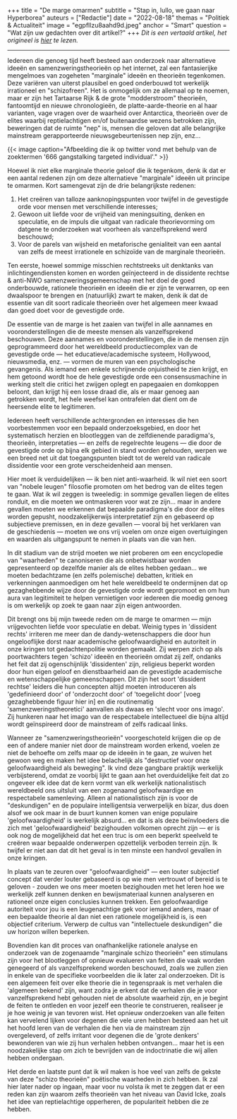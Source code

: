 +++
title = "De marge omarmen"
subtitle = "Stap in, lullo, we gaan naar Hyperborea"
auteurs = ["Redactie"]
date = "2022-08-18"
themas = "Politiek & Actualiteit"
image = "egpfllzu8aahd9d.jpeg"
anchor = "Smart"
question = "Wat zijn uw gedachten over dit artikel?"
+++
*Dit is een vertaald artikel, het origineel is [hier](https://apolloniangerm.substack.com/p/embracing-the-fringe) te lezen.*

- - -

Iedereen die genoeg tijd heeft besteed aan onderzoek naar alternatieve ideeën en samenzweringstheorieën op het internet, zal een fantasierijke mengelmoes van zogeheten "marginale" ideeën en theorieën tegenkomen. Deze variëren van uiterst plausibel en goed onderbouwd tot werkelijk irrationeel en "schizofreen". Het is onmogelijk om ze allemaal op te noemen, maar er zijn het Tartaarse Rijk & de grote "modderstroom" theorieën, fantoomtijd en nieuwe chronologieën, de platte-aarde-theorie en al haar varianten, vage vragen over de waarheid over Antarctica, theorieën over de elites waarbij reptielachtigen en/of buitenaardse wezens betrokken zijn, beweringen dat de ruimte "nep" is, mensen die geloven dat alle belangrijke mainstream gerapporteerde nieuwsgebeurtenissen nep zijn, enz...

{{< image caption="Afbeelding die ik op twitter vond met behulp van de zoektermen '666 gangstalking targeted individual'." >}}

Hoewel ik niet elke marginale theorie geloof die ik tegenkom, denk ik dat er een aantal redenen zijn om deze alternatieve "marginale" ideeën uit principe te omarmen. Kort samengevat zijn de drie belangrijkste redenen:

1. Het creëren van talloze aanknopingspunten voor twijfel in de gevestigde orde voor mensen met verschillende interesses;
2. Gewoon uit liefde voor de vrijheid van meningsuiting, denken en speculatie, en de impuls die uitgaat van radicale theorievorming om datgene te onderzoeken wat voorheen als vanzelfsprekend werd beschouwd;
3. Voor de parels van wijsheid en metaforische genialiteit van een aantal van zelfs de meest irrationele en schizoïde van de marginale theorieën.

Ten eerste, hoewel sommige misschien rechtstreeks uit denktanks van inlichtingendiensten komen en worden geïnjecteerd in de dissidente rechtse & anti-NWO samenzweringsgemeenschap met het doel de goed onderbouwde, rationele theorieën en ideeën die er zijn te verwarren, op een dwaalspoor te brengen en (natuurlijk) zwart te maken, denk ik dat de essentie van dit soort radicale theorieën over het algemeen meer kwaad dan goed doet voor de gevestigde orde.

De essentie van de marge is het zaaien van twijfel in alle aannames en vooronderstellingen die de meeste mensen als vanzelfsprekend beschouwen. Deze aannames en vooronderstellingen, die in de mensen zijn geprogrammeerd door het wereldbeeld productiecomplex van de gevestigde orde — het educatieve/academische systeem, Hollywood, nieuwsmedia, enz. — vormen de muren van een psychologische gevangenis. Als iemand een enkele schrijnende onjuistheid te zien krijgt, en hem getoond wordt hoe de hele gevestigde orde een consensusmachine in werking stelt die critici het zwijgen oplegt en papegaaien en domkoppen beloont, dan krijgt hij een losse draad die, als er maar genoeg aan getrokken wordt, het hele weefsel kan ontrafelen dat dient om de heersende elite te legitimeren.

Iedereen heeft verschillende achtergronden en interesses die hen voorbestemmen voor een bepaald onderzoeksgebied, en door het systematisch herzien en blootleggen van de zelfdienende paradigma's, theorieën, interpretaties — en zelfs de regelrechte leugens — die door de gevestigde orde op bijna elk gebied in stand worden gehouden, werpen we een breed net uit dat toegangspunten biedt tot de wereld van radicale dissidentie voor een grote verscheidenheid aan mensen.

Hier moet ik verduidelijken — ik ben niet anti-waarheid. Ik wil niet een soort van "nobele leugen" filosofie promoten om het bedrog van de elites tegen te gaan. Wat ik wil zeggen is tweeledig: in sommige gevallen liegen de elites ronduit, en die moeten we ontmaskeren voor wat ze zijn... maar in andere gevallen moeten we erkennen dat bepaalde paradigma's die door de elites worden gepusht, noodzakelijkerwijs interpretatief zijn en gebaseerd op subjectieve premissen, en in deze gevallen — vooral bij het verklaren van de geschiedenis — moeten we ons vrij voelen om onze eigen overtuigingen en waarden als uitgangspunt te nemen in plaats van die van hen.

In dit stadium van de strijd moeten we niet proberen om een encyclopedie van "waarheden" te canoniseren die als onbetwistbaar worden gepresenteerd op dezelfde manier als de elites hebben gedaan... we moeten bedachtzame (en zelfs polemische) debatten, kritiek en verkenningen aanmoedigen om het hele wereldbeeld te ondermijnen dat op gezaghebbende wijze door de gevestigde orde wordt gepromoot en om hun aura van legitimiteit te helpen vernietigen voor iedereen die moedig genoeg is om werkelijk op zoek te gaan naar zijn eigen antwoorden.

Dit brengt ons bij mijn tweede reden om de marge te omarmen — mijn vrijgevochten liefde voor speculatie en debat. Weinig types in 'dissident rechts' irriteren me meer dan de dandy-wetenschappers die door hun ongelooflijke dorst naar academische geloofwaardigheid en autoriteit in onze kringen tot gedachtenpolitie worden gemaakt. Zij werpen zich op als poortwachters tegen 'schizo' ideeën en theorieën omdat zij zelf, ondanks het feit dat zij ogenschijnlijk 'dissidenten' zijn, religieus beperkt worden door hun eigen geloof en dienstbaarheid aan de gevestigde academische en wetenschappelijke gemeenschappen. Dit zijn het soort 'dissident rechtse' leiders die hun concepten altijd moeten introduceren als 'gedefinieerd door' of 'onderzocht door' of 'toegelicht door' \[voeg gezaghebbende figuur hier in] en die routinematig 'samenzweringstheoretici' aanvallen als dwaas en 'slecht voor ons imago'. Zij hunkeren naar het imago van de respectabele intellectueel die bijna altijd wordt geïnspireerd door de mainstream of zelfs radicaal links.

Wanneer ze "samenzweringstheorieën" voorgeschoteld krijgen die op de een of andere manier niet door de mainstream worden erkend, voelen ze niet de behoefte om zelfs maar op de ideeën in te gaan, ze wuiven het gewoon weg en maken het idee belachelijk als "destructief voor onze geloofwaardigheid als beweging". Ik vind deze gangbare praktijk werkelijk verbijsterend, omdat ze voorbij lijkt te gaan aan het overduidelijke feit dat zo ongeveer elk idee dat de kern vormt van elk werkelijk nationalistisch wereldbeeld ons uitsluit van een zogenaamd geloofwaardige en respectabele samenleving. Alleen al nationalistisch zijn is voor de "deskundigen" en de populaire intelligentsia verwerpelijk en bizar, dus doen alsof we ook maar in de buurt kunnen komen van enige populaire 'geloofwaardigheid' is werkelijk absurd... en dat is als deze beïnvloeders die zich met 'geloofwaardigheid' bezighouden volkomen oprecht zijn — er is ook nog de mogelijkheid dat het een truc is om een beperkt speelveld te creëren waar bepaalde onderwerpen opzettelijk verboden terrein zijn. Ik twijfel er niet aan dat dit het geval is in ten minste een handvol gevallen in onze kringen.

In plaats van te zeuren over "geloofwaardigheid" — een louter subjectief concept dat verder louter gebaseerd is op wie men vertrouwt of bereid is te geloven - zouden we ons meer moeten bezighouden met het leren hoe we werkelijk zelf kunnen denken en bewijsmateriaal kunnen analyseren en rationeel onze eigen conclusies kunnen trekken. Een geloofwaardige autoriteit voor jou is een leugenachtige gek voor iemand anders, maar of een bepaalde theorie al dan niet een rationele mogelijkheid is, is een objectief criterium. Verwerp de cultus van "intellectuele deskundigen" die uw horizon willen beperken.

Bovendien kan dit proces van onafhankelijke rationele analyse en onderzoek van de zogenaamde "marginale schizo theorieën" een stimulans zijn voor het blootleggen of opnieuw evalueren van feiten die vaak worden genegeerd of als vanzelfsprekend worden beschouwd, zoals we zullen zien in enkele van de specifieke voorbeelden die ik later zal onderzoeken. Dit is een algemeen feit over elke theorie die in tegenspraak is met verhalen die 'algemeen bekend' zijn, want zodra je erkent dat de verhalen die je voor vanzelfsprekend hebt gehouden niet de absolute waarheid zijn, en je begint de feiten te ontleden en voor jezelf een theorie te construeren, realiseer je je hoe weinig je van tevoren wist. Het opnieuw onderzoeken van alle feiten kan vervelend lijken voor degenen die vele uren hebben besteed aan het uit het hoofd leren van de verhalen die hen via de mainstream zijn overgeleverd, of zelfs irritant voor degenen die de 'grote denkers' bewonderen van wie zij hun verhalen hebben ontvangen... maar het is een noodzakelijke stap om zich te bevrijden van de indoctrinatie die wij allen hebben ondergaan.

Het derde en laatste punt dat ik wil maken is hoe veel van zelfs de gekste van deze "schizo theorieën" poëtische waarheden in zich hebben. Ik zal hier later nader op ingaan, maar voor nu volsta ik met te zeggen dat er een reden kan zijn waarom zelfs theorieën van het niveau van David Icke, zoals het idee van reptielachtige opperheren, de populariteit hebben die ze hebben.